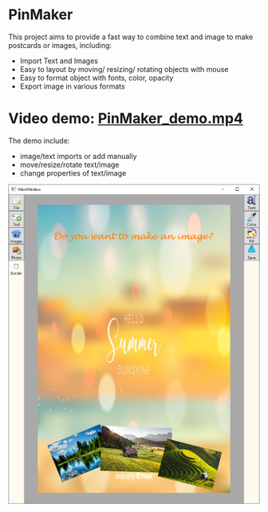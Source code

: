 # PinMaker
This project aims to provide a fast way to combine text and image to make postcards or images, including:
* Import Text and Images
* Easy to layout by moving/ resizing/ rotating objects with mouse
* Easy to format object with fonts, color, opacity
* Export image in various formats

# Video demo: [PinMaker_demo.mp4](./PinMaker_demo.mp4)

The demo include:
* image/text imports or add manually
* move/resize/rotate text/image
* change properties of text/image

![PinMaker_demo](PinMaker_demo.png)

